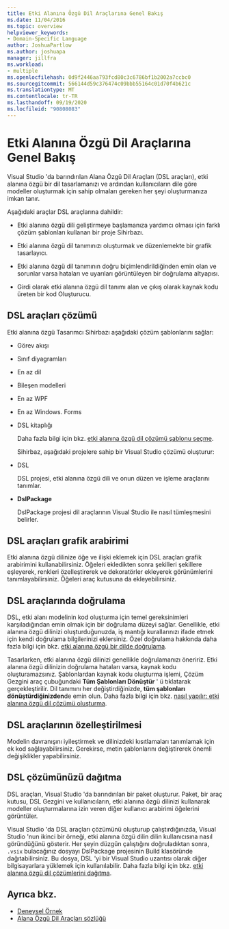 ```yaml
---
title: Etki Alanına Özgü Dil Araçlarına Genel Bakış
ms.date: 11/04/2016
ms.topic: overview
helpviewer_keywords:
- Domain-Specific Language
author: JoshuaPartlow
ms.author: joshuapa
manager: jillfra
ms.workload:
- multiple
ms.openlocfilehash: 0d9f2446aa793fcd80c3c6786bf1b2002a7ccbc0
ms.sourcegitcommit: 566144d59c376474c09bbb55164c01d70f4b621c
ms.translationtype: MT
ms.contentlocale: tr-TR
ms.lasthandoff: 09/19/2020
ms.locfileid: "90808083"
---
```

# <a name="overview-of-domain-specific-language-tools"></a>Etki Alanına Özgü Dil Araçlarına Genel Bakış
Visual Studio 'da barındırılan Alana Özgü Dil Araçları (DSL araçları), etki alanına özgü bir dil tasarlamanızı ve ardından kullanıcıların dile göre modeller oluşturmak için sahip olmaları gereken her şeyi oluşturmanıza imkan tanır.

 Aşağıdaki araçlar DSL araçlarına dahildir:

- Etki alanına özgü dili geliştirmeye başlamanıza yardımcı olması için farklı çözüm şablonları kullanan bir proje Sihirbazı.

- Etki alanına özgü dil tanımınızı oluşturmak ve düzenlemekte bir grafik tasarlayıcı.

- Etki alanına özgü dil tanımının doğru biçimlendirildiğinden emin olan ve sorunlar varsa hataları ve uyarıları görüntüleyen bir doğrulama altyapısı.

- Girdi olarak etki alanına özgü dil tanımı alan ve çıkış olarak kaynak kodu üreten bir kod Oluşturucu.

## <a name="the-dsl-tools-solution"></a>DSL araçları çözümü
 Etki alanına özgü Tasarımcı Sihirbazı aşağıdaki çözüm şablonlarını sağlar:

- Görev akışı

- Sınıf diyagramları

- En az dil

- Bileşen modelleri

- En az WPF

- En az Windows. Forms

- DSL kitaplığı

  Daha fazla bilgi için bkz. [etki alanına özgü dil çözümü şablonu seçme](../modeling/choosing-a-domain-specific-language-solution-template.md).

  Sihirbaz, aşağıdaki projelere sahip bir Visual Studio çözümü oluşturur:

- DSL

   DSL projesi, etki alanına özgü dili ve onun düzen ve işleme araçlarını tanımlar.

- **DslPackage**

   DslPackage projesi dil araçlarının Visual Studio ile nasıl tümleşmesini belirler.

## <a name="the-dsl-tools-graphical-interface"></a>DSL araçları grafik arabirimi
 Etki alanına özgü dilinize öğe ve ilişki eklemek için DSL araçları grafik arabirimini kullanabilirsiniz. Öğeleri ekledikten sonra şekilleri şekillere eşleyerek, renkleri özelleştirerek ve dekoratörler ekleyerek görünümlerini tanımlayabilirsiniz. Öğeleri araç kutusuna da ekleyebilirsiniz.

## <a name="validation-in-dsl-tools"></a>DSL araçlarında doğrulama
 DSL, etki alanı modelinin kod oluşturma için temel gereksinimleri karşıladığından emin olmak için bir doğrulama düzeyi sağlar. Genellikle, etki alanına özgü dilinizi oluşturduğunuzda, iş mantığı kurallarınızı ifade etmek için kendi doğrulama bilgilerinizi eklersiniz. Özel doğrulama hakkında daha fazla bilgi için bkz. [etki alanına özgü bir dilde doğrulama](../modeling/validation-in-a-domain-specific-language.md).

 Tasarlarken, etki alanına özgü dilinizi genellikle doğrulamanızı öneririz. Etki alanına özgü dilinizin doğrulama hataları varsa, kaynak kodu oluşturamazsınız. Şablonlardan kaynak kodu oluşturma işlemi, Çözüm Gezgini araç çubuğundaki **Tüm Şablonları Dönüştür** ' ü tıklatarak gerçekleştirilir. Dil tanımını her değiştirdiğinizde, **tüm şablonları dönüştürdiğinizden**de emin olun. Daha fazla bilgi için bkz. [nasıl yapılır: etki alanına özgü dil çözümü oluşturma](../modeling/how-to-create-a-domain-specific-language-solution.md).

## <a name="customization-of-dsl-tools"></a>DSL araçlarının özelleştirilmesi
 Modelin davranışını iyileştirmek ve dilinizdeki kısıtlamaları tanımlamak için ek kod sağlayabilirsiniz. Gerekirse, metin şablonlarını değiştirerek önemli değişiklikler yapabilirsiniz.

## <a name="distributing-your-dsl-solution"></a>DSL çözümünüzü dağıtma
 DSL araçları, Visual Studio 'da barındırılan bir paket oluşturur. Paket, bir araç kutusu, DSL Gezgini ve kullanıcıların, etki alanına özgü dilinizi kullanarak modeller oluşturmalarına izin veren diğer kullanıcı arabirimi öğelerini görüntüler.

 Visual Studio 'da DSL araçları çözümünü oluşturup çalıştırdığınızda, Visual Studio 'nun ikinci bir örneği, etki alanına özgü dilin dilin kullanıcısına nasıl göründüğünü gösterir. Her şeyin düzgün çalıştığını doğruladıktan sonra, `.vsix` bulacağınız dosyayı DslPackage projesinin Build klasöründe dağıtabilirsiniz. Bu dosya, DSL 'yi bir Visual Studio uzantısı olarak diğer bilgisayarlara yüklemek için kullanılabilir.  Daha fazla bilgi için bkz. [etki alanına özgü dil çözümlerini dağıtma](msi-and-vsix-deployment-of-a-dsl.md).

## <a name="see-also"></a>Ayrıca bkz.

- [Deneysel Örnek](../extensibility/the-experimental-instance.md)
- [Alana Özgü Dil Araçları sözlüğü](/previous-versions/bb126564(v=vs.100))